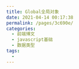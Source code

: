 ```yaml
---
title: Global全局对象
date: 2021-04-14 00:17:38
permalink: /pages/3c690e/
categories:
  - 前端博文
  - javascript基础
  - 数据类型
tags:
  -
---
```

